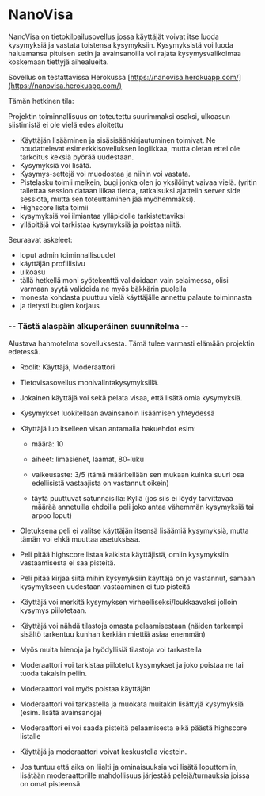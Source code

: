 # NanoVisa

NanoVisa on tietokilpailusovellus jossa käyttäjät voivat itse luoda kysymyksiä ja vastata toistensa kysymyksiin. Kysymyksistä voi luoda haluamansa pituisen setin ja avainsanoilla voi rajata kysymysvalikoimaa koskemaan tiettyjä aihealueita.

Sovellus on testattavissa Herokussa
[https://nanovisa.herokuapp.com/](https://nanovisa.herokuapp.com/)

Tämän hetkinen tila:

Projektin toiminnallisuus on toteutettu suurimmaksi osaksi, ulkoasun siistimistä ei ole vielä edes aloitettu

- Käyttäjän lisääminen ja sisäsisäänkirjautuminen toimivat. Ne noudattelevat esimerkkisovelluksen logiikkaa, mutta oletan ettei ole tarkoitus keksiä pyörää uudestaan.
- Kysymyksiä voi lisätä.
- Kysymys-settejä voi muodostaa ja niihin voi vastata.
- Pistelasku toimii melkein, bugi jonka olen jo yksilöinyt vaivaa vielä.
  (yritin tallettaa session dataan liikaa tietoa, ratkaisuksi ajattelin server side sessiota, mutta sen toteuttaminen jää myöhemmäksi).
- Highscore lista toimii
- kysymyksiä voi ilmiantaa ylläpidolle tarkistettaviksi
- ylläpitäjä voi tarkistaa kysymyksiä ja poistaa niitä.

Seuraavat askeleet:

- loput admin toiminnallisuudet
- käyttäjän profiilisivu
- ulkoasu
- tällä hetkellä moni syötekenttä validoidaan vain selaimessa, olisi varmaan syytä validoida ne myös bäkkärin puolella
- monesta kohdasta puuttuu vielä käyttäjälle annettu palaute toiminnasta
- ja tietysti bugien korjaus

### -- Tästä alaspäin alkuperäinen suunnitelma --

Alustava hahmotelma sovelluksesta. Tämä tulee varmasti elämään projektin edetessä.

- Roolit: Käyttäjä, Moderaattori

- Tietovisasovellus monivalintakysymyksillä.
- Jokainen käyttäjä voi sekä pelata visaa, että lisätä omia kysymyksiä.
- Kysymykset luokitellaan avainsanoin lisäämisen yhteydessä
- Käyttäjä luo itselleen visan antamalla hakuehdot esim:

  - määrä: 10

  - aiheet: limasienet, laamat, 80-luku

  - vaikeusaste: 3/5 (tämä määritellään sen mukaan kuinka suuri osa edellisistä vastaajista on vastannut oikein)

  - täytä puuttuvat satunnaisilla: Kyllä (jos siis ei löydy tarvittavaa määrää annetuilla ehdoilla peli joko antaa vähemmän kysymyksiä tai arpoo loput)

- Oletuksena peli ei valitse käyttäjän itsensä lisäämiä kysymyksiä, mutta tämän voi ehkä muuttaa asetuksissa.
- Peli pitää highscore listaa kaikista käyttäjistä, omiin kysymyksiin vastaamisesta ei saa pisteitä.
- Peli pitää kirjaa siitä mihin kysymyksiin käyttäjä on jo vastannut, samaan kysymykseen uudestaan vastaaminen ei tuo pisteitä
- Käyttäjä voi merkitä kysymyksen virheelliseksi/loukkaavaksi jolloin kysymys piilotetaan.
- Käyttäjä voi nähdä tilastoja omasta pelaamisestaan (näiden tarkempi sisältö tarkentuu kunhan kerkiän miettiä asiaa enemmän)
- Myös muita hienoja ja hyödyllisiä tilastoja voi tarkastella

- Moderaattori voi tarkistaa piilotetut kysymykset ja joko poistaa ne tai tuoda takaisin peliin.
- Moderaattori voi myös poistaa käyttäjän
- Moderaattori voi tarkastella ja muokata muitakin lisättyjä kysymyksiä (esim. lisätä avainsanoja)
- Moderaattori ei voi saada pisteitä pelaamisesta eikä päästä highscore listalle

- Käyttäjä ja moderaattori voivat keskustella viestein.

- Jos tuntuu että aika on liialti ja ominaisuuksia voi lisätä loputtomiin, lisätään moderaattorille mahdollisuus järjestää pelejä/turnauksia joissa on omat pisteensä.
